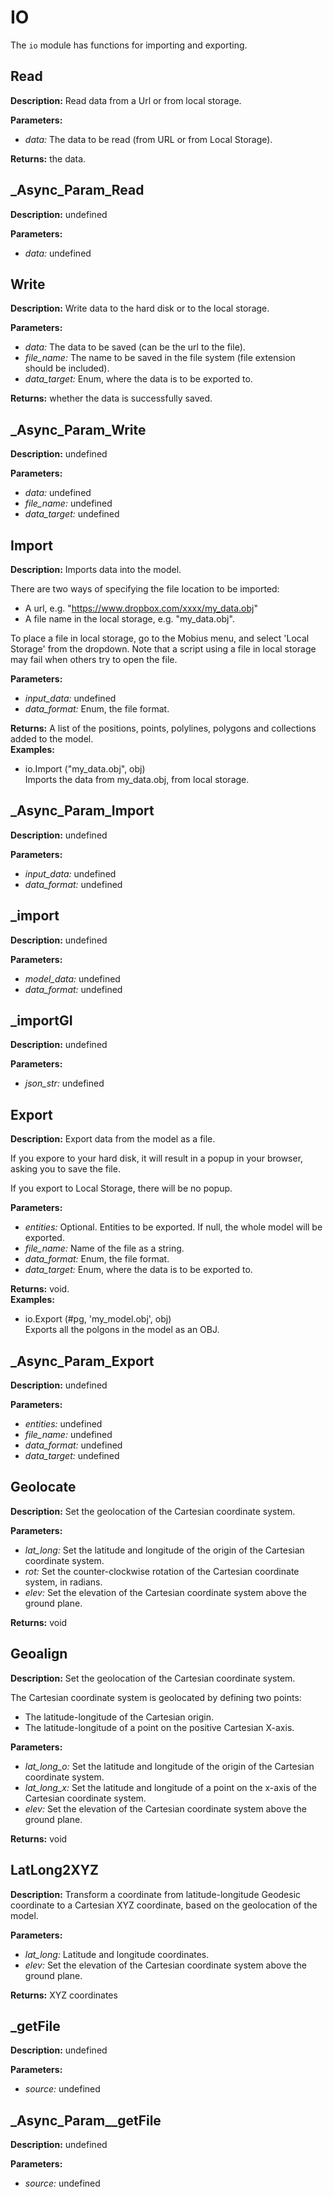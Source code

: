 # IO  
  
The `io` module has functions for importing and exporting.  
  
  
## Read  
  
  
**Description:** Read data from a Url or from local storage.  
  
**Parameters:**  
  * *data:* The data to be read (from URL or from Local Storage).  
  
**Returns:** the data.  
  
  
## _Async_Param_Read  
  
  
**Description:** undefined  
  
**Parameters:**  
  * *data:* undefined  
  
  
## Write  
  
  
**Description:** Write data to the hard disk or to the local storage.  
  
**Parameters:**  
  * *data:* The data to be saved (can be the url to the file).  
  * *file\_name:* The name to be saved in the file system (file extension should be included).  
  * *data\_target:* Enum, where the data is to be exported to.  
  
**Returns:** whether the data is successfully saved.  
  
  
## _Async_Param_Write  
  
  
**Description:** undefined  
  
**Parameters:**  
  * *data:* undefined  
  * *file\_name:* undefined  
  * *data\_target:* undefined  
  
  
## Import  
  
  
**Description:** Imports data into the model.


There are two ways of specifying the file location to be imported:
- A url, e.g. "https://www.dropbox.com/xxxx/my_data.obj"
- A file name in the local storage, e.g. "my_data.obj".


To place a file in local storage, go to the Mobius menu, and select 'Local Storage' from the dropdown.
Note that a script using a file in local storage may fail when others try to open the file.

  
  
**Parameters:**  
  * *input\_data:* undefined  
  * *data\_format:* Enum, the file format.  
  
**Returns:** A list of the positions, points, polylines, polygons and collections added to the model.  
**Examples:**  
  * io.Import ("my_data.obj", obj)  
    Imports the data from my_data.obj, from local storage.
  
  
  
## _Async_Param_Import  
  
  
**Description:** undefined  
  
**Parameters:**  
  * *input\_data:* undefined  
  * *data\_format:* undefined  
  
  
## _import  
  
  
**Description:** undefined  
  
**Parameters:**  
  * *model\_data:* undefined  
  * *data\_format:* undefined  
  
  
## _importGI  
  
  
**Description:** undefined  
  
**Parameters:**  
  * *json\_str:* undefined  
  
  
## Export  
  
  
**Description:** Export data from the model as a file.


If you expore to your  hard disk,
it will result in a popup in your browser, asking you to save the file.


If you export to Local Storage, there will be no popup.

  
  
**Parameters:**  
  * *entities:* Optional. Entities to be exported. If null, the whole model will be exported.  
  * *file\_name:* Name of the file as a string.  
  * *data\_format:* Enum, the file format.  
  * *data\_target:* Enum, where the data is to be exported to.  
  
**Returns:** void.  
**Examples:**  
  * io.Export (#pg, 'my_model.obj', obj)  
    Exports all the polgons in the model as an OBJ.
  
  
  
## _Async_Param_Export  
  
  
**Description:** undefined  
  
**Parameters:**  
  * *entities:* undefined  
  * *file\_name:* undefined  
  * *data\_format:* undefined  
  * *data\_target:* undefined  
  
  
## Geolocate  
  
  
**Description:** Set the geolocation of the Cartesian coordinate system.  
  
**Parameters:**  
  * *lat\_long:* Set the latitude and longitude of the origin of the Cartesian coordinate system.  
  * *rot:* Set the counter-clockwise rotation of the Cartesian coordinate system, in radians.  
  * *elev:* Set the elevation of the Cartesian coordinate system above the ground plane.  
  
**Returns:** void  
  
  
## Geoalign  
  
  
**Description:** Set the geolocation of the Cartesian coordinate system.


The Cartesian coordinate system is geolocated by defining two points:
- The latitude-longitude of the Cartesian origin.
- The latitude-longitude of a point on the positive Cartesian X-axis.

  
  
**Parameters:**  
  * *lat\_long\_o:* Set the latitude and longitude of the origin of the Cartesian coordinate
system.  
  * *lat\_long\_x:* Set the latitude and longitude of a point on the x-axis of the Cartesian
coordinate system.  
  * *elev:* Set the elevation of the Cartesian coordinate system above the ground plane.  
  
**Returns:** void  
  
  
## LatLong2XYZ  
  
  
**Description:** Transform a coordinate from latitude-longitude Geodesic coordinate to a Cartesian XYZ coordinate,
based on the geolocation of the model.  
  
**Parameters:**  
  * *lat\_long:* Latitude and longitude coordinates.  
  * *elev:* Set the elevation of the Cartesian coordinate system above the ground plane.  
  
**Returns:** XYZ coordinates  
  
  
## _getFile  
  
  
**Description:** undefined  
  
**Parameters:**  
  * *source:* undefined  
  
  
## _Async_Param__getFile  
  
  
**Description:** undefined  
  
**Parameters:**  
  * *source:* undefined  
  
  
